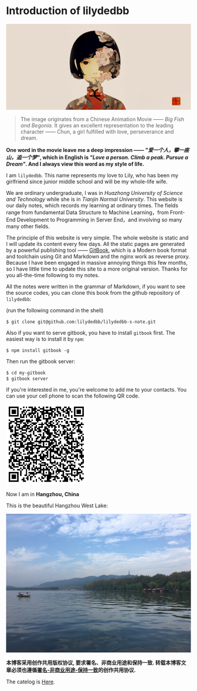 # Introduction of lilydedbb

![image](./images/big-fish-and-begonia.jpg)

> The image originates from a Chinese Animation Movie —— *Big Fish and Begonia*. It gives an excellent representation to the leading character —— Chun, a girl fulfilled with love, perseverance and dream.

**One word in the movie leave me a deep impression —— *"爱一个人，攀一座山，追一个梦"*, which in English is *"Love a person. Climb a peak. Pursue a Dream"*. And I always view this word as my style of life.**

I am `lilydedbb`. This name represents my love to Lily, who has been my girlfriend since junior middle school and will be my whole-life wife.

We are ordinary undergraduate, I was in *Huazhong University of Science and Technology* while she is in *Tianjin Normal University*. This website is our daily notes, which records my learning at ordinary times. The fields range from fundamental Data Structure to Machine Learning，from Front-End Development to Programming in Server End，and involving so many many other fields.

The principle of this website is very simple. The whole website is static and I will update its content every few days. All the static pages are generated by a powerful publishing tool —— [GitBook](https://github.com/GitbookIO/gitbook), which is a Modern book format and toolchain using Git and Markdown and the nginx work as reverse proxy. Because I have been engaged in massive annoying things this few months, so I have little time to update this site to a more original version. Thanks for you all-the-time following to my notes.

All the notes were written in the grammar of Markdown, if you want to see the source codes, you can clone this book from the github repository of ```lilydedbb```:

(run the following command in the shell)

```
$ git clone git@github.com:lilydedbb/lilydedbb-s-note.git
```

Also if you want to serve gitbook, you have to install ```gitbook``` first. The easiest way is to install it by ```npm```:

```
$ npm install gitbook -g
```

Then run the gitbook server:

```
$ cd my-gitbook
$ gitbook server
```

If you're interested in me, you're welcome to add me to your contacts. You can use your cell phone to scan the following QR code.

![image](./images/QR_code.png)

Now I am in **Hangzhou, China**

This is the beautiful Hangzhou West Lake:

![image](./images/IMG_7529.jpg)

**本博客采用创作共用版权协议, 要求署名、非商业用途和保持一致. 转载本博客文章必须也遵循[署名-非商业用途-保持一致](https://creativecommons.org/licenses/by-nc-sa/3.0/deed.zh)的创作共用协议.**

The catelog is [Here](./README.md).
